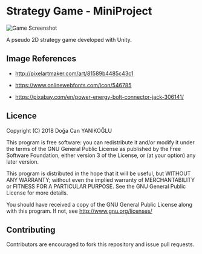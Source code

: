 # Strategy Game - MiniProject

![Game Screenshot](https://image.ibb.co/m3Fubd/Screenshot.png)

A pseudo 2D strategy game developed with Unity.

## Image References

- http://pixelartmaker.com/art/81589b4485c43c1

- https://www.onlinewebfonts.com/icon/546785

- https://pixabay.com/en/power-energy-bolt-connector-jack-306141/

## Licence

Copyright (C) 2018 Doğa Can YANIKOĞLU

This program is free software: you can redistribute it and/or modify it under the terms of the GNU General Public License as published by the Free Software Foundation, either version 3 of the License, or (at your option) any later version.

This program is distributed in the hope that it will be useful, but WITHOUT ANY WARRANTY; without even the implied warranty of MERCHANTABILITY or FITNESS FOR A PARTICULAR PURPOSE. See the GNU General Public License for more details.

You should have received a copy of the GNU General Public License along with this program. If not, see http://www.gnu.org/licenses/

## Contributing

Contributors are encouraged to fork this repository and issue pull requests.
